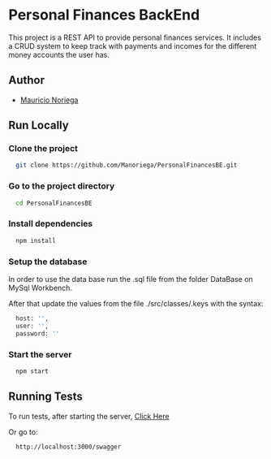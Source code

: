 
# Personal Finances BackEnd

This project is a REST API to provide personal finances services. It includes a CRUD system to keep track with payments and incomes for the different money accounts the user has.
## Author

- [Mauricio Noriega](https://www.fiverr.com/manoriega?up_rollout=true)


## Run Locally

### Clone the project

```bash
  git clone https://github.com/Manoriega/PersonalFinancesBE.git
```

### Go to the project directory

```bash
  cd PersonalFinancesBE
```

### Install dependencies

```bash
  npm install
```

### Setup the database

In order to use the data base run the .sql file from the folder DataBase on MySql Workbench.

After that update the values from the file ./src/classes/.keys with the syntax:
```bash
  host: '',
  user: '',
  password: ''
```

### Start the server

```bash
  npm start
```


## Running Tests

To run tests, after starting the server, [Click Here](http://localhost:3000/swagger)

Or go to:

```bash
  http://localhost:3000/swagger
```

